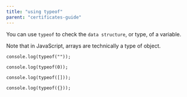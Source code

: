 ```yaml
---
title: "using typeof"
parent: "certificates-guide"
---
```


You can use `typeof` to check the `data structure`, or type, of a variable.

Note that in JavaScript, arrays are technically a type of object.

    console.log(typeof(""));

    console.log(typeof(0));

    console.log(typeof([]));

    console.log(typeof({}));
